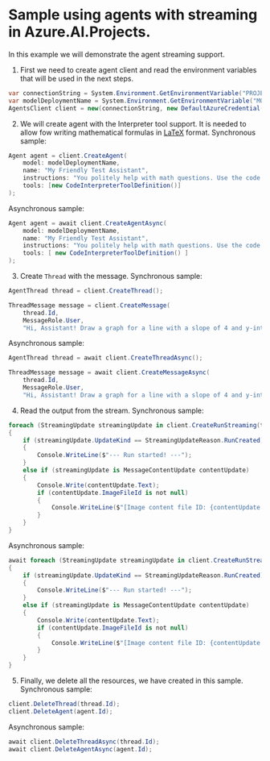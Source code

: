 # Sample using agents with streaming in Azure.AI.Projects.

In this example we will demonstrate the agent streaming support.

1. First we need to create agent client and read the environment variables that will be used in the next steps.
```C# Snippet:StreamingAsync_CreateClient
var connectionString = System.Environment.GetEnvironmentVariable("PROJECT_CONNECTION_STRING");
var modelDeploymentName = System.Environment.GetEnvironmentVariable("MODEL_DEPLOYMENT_NAME");
AgentsClient client = new(connectionString, new DefaultAzureCredential());
```
2. We will create agent with the Interpreter tool support. It is needed to allow fow writing mathematical formulas in [LaTeX](https://en.wikipedia.org/wiki/LaTeX) format.
Synchronous sample:
```C# Snippet:Streaming_CreateAgent
Agent agent = client.CreateAgent(
    model: modelDeploymentName,
    name: "My Friendly Test Assistant",
    instructions: "You politely help with math questions. Use the code interpreter tool when asked to visualize numbers.",
    tools: [new CodeInterpreterToolDefinition()]
);
```

Asynchronous sample:
```C# Snippet:StreamingAsync_CreateAgent
Agent agent = await client.CreateAgentAsync(
    model: modelDeploymentName,
    name: "My Friendly Test Assistant",
    instructions: "You politely help with math questions. Use the code interpreter tool when asked to visualize numbers.",
    tools: [ new CodeInterpreterToolDefinition() ]
);
```

3. Create `Thread` with the message.
Synchronous sample:
```C# Snippet:Streaming_CreateThread
AgentThread thread = client.CreateThread();

ThreadMessage message = client.CreateMessage(
    thread.Id,
    MessageRole.User,
    "Hi, Assistant! Draw a graph for a line with a slope of 4 and y-intercept of 9.");
```

Asynchronous sample:
```C# Snippet:StreamingAsync_CreateThread
AgentThread thread = await client.CreateThreadAsync();

ThreadMessage message = await client.CreateMessageAsync(
    thread.Id,
    MessageRole.User,
    "Hi, Assistant! Draw a graph for a line with a slope of 4 and y-intercept of 9.");
```

4. Read the output from the stream.
Synchronous sample:
```C# Snippet:Streaming_StreamLoop
foreach (StreamingUpdate streamingUpdate in client.CreateRunStreaming(thread.Id, agent.Id))
{
    if (streamingUpdate.UpdateKind == StreamingUpdateReason.RunCreated)
    {
        Console.WriteLine($"--- Run started! ---");
    }
    else if (streamingUpdate is MessageContentUpdate contentUpdate)
    {
        Console.Write(contentUpdate.Text);
        if (contentUpdate.ImageFileId is not null)
        {
            Console.WriteLine($"[Image content file ID: {contentUpdate.ImageFileId}");
        }
    }
}
```

Asynchronous sample:
```C# Snippet:StreamingAsync_StreamLoop
await foreach (StreamingUpdate streamingUpdate in client.CreateRunStreamingAsync(thread.Id, agent.Id))
{
    if (streamingUpdate.UpdateKind == StreamingUpdateReason.RunCreated)
    {
        Console.WriteLine($"--- Run started! ---");
    }
    else if (streamingUpdate is MessageContentUpdate contentUpdate)
    {
        Console.Write(contentUpdate.Text);
        if (contentUpdate.ImageFileId is not null)
        {
            Console.WriteLine($"[Image content file ID: {contentUpdate.ImageFileId}");
        }
    }
}
```

5. Finally, we delete all the resources, we have created in this sample.
Synchronous sample:
```C# Snippet::Streaming_Cleanup
client.DeleteThread(thread.Id);
client.DeleteAgent(agent.Id);
```

Asynchronous sample:
```C# Snippet::StreamingAsync_Cleanup
await client.DeleteThreadAsync(thread.Id);
await client.DeleteAgentAsync(agent.Id);
```
